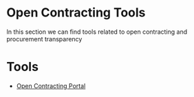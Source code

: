 # Open Contracting Tools

In this section we can find tools related to open contracting and procurement transparency

# Tools

- [Open Contracting Portal](ocportal.md)
